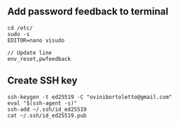 ## Add password feedback to terminal

```
cd /etc/ 
sudo -s
EDITOR=nano visudo

// Update line
env_reset,pwfeedback
```


## Create SSH key
```
ssh-keygen -t ed25519 -C "ovinibortoletto@gmail.com"
eval "$(ssh-agent -s)"
ssh-add ~/.ssh/id_ed25519
cat ~/.ssh/id_ed25519.pub
```
